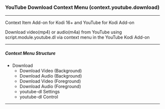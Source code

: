 ### YouTube Download Context Menu (context.youtube.download)

---

Context Item Add-on for Kodi 16+ and YouTube for Kodi Add-on

Download video(mp4) or audio(m4a) from YouTube using script.module.youtube.dl via context menu in the YouTube Kodi Add-on

---

##### Context Menu Structure

- Download
    - Download Video (Background)
    - Download Audio (Background)
    - Download Video (Foreground)
    - Download Audio (Foreground)
    - youtube-dl Settings
    - youtube-dl Control

---
